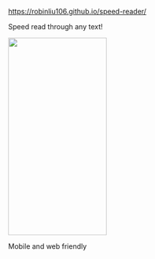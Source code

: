 https://robinliu106.github.io/speed-reader/

Speed read through any text!


<img src="https://user-images.githubusercontent.com/10891311/111915278-b9d73080-8a4b-11eb-995e-4922a6d37918.jpg" width="200" height="400"/>

Mobile and web friendly
